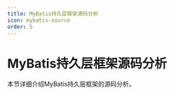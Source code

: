 ```yaml
---
title: MyBatis持久层框架源码分析
icon: mybatis-source
order: 5
---
```


# MyBatis持久层框架源码分析

本节详细介绍MyBatis持久层框架的源码分析。
